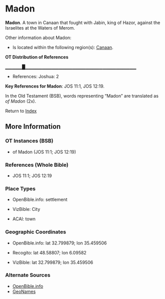 # Madon
**Madon**. 
A town in Canaan that fought with Jabin, king of Hazor, against the Israelites at the Waters of Merom. 




Other information about Madon:


* Is located within the following region(s): 
[Canaan](Canaan.md). 


**OT Distribution of References**

▁▁▁▁▁█▁▁▁▁▁▁▁▁▁▁▁▁▁▁▁▁▁▁▁▁▁▁▁▁▁▁▁▁▁▁▁▁▁
* References: Joshua: 2



**Key References for Madon**: 
JOS 11:1, JOS 12:19. 


In the Old Testament (BSB), words representing “Madon” are translated as 
*of Madon* (2x). 




Return to [Index](00-Index.md)

## More Information

### OT Instances (BSB)

* of Madon (JOS 11:1; JOS 12:19)



### References (Whole Bible)

* JOS 11:1; JOS 12:19


### Place Types

* OpenBible.info: settlement

* VizBible: City

* ACAI: town



### Geographic Coordinates

* OpenBible.info: lat 32.799879; lon 35.459506

* Recogito: lat 48.58807; lon 6.09582

* VizBible: lat 32.799879; lon 35.459506



### Alternate Sources

* [OpenBible.info](https://www.openbible.info/geo/ancient/a6c2936)
* [GeoNames](http://sws.geonames.org/3035313)



